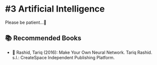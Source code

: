 # \#3 Artificial Intelligence

Please be patient...👷 

## 📚 Recommended Books

* 📘 Rashid, Tariq \(2016\): Make Your Own Neural Network. Tariq Rashid. s.l.: CreateSpace Independent Publishing Platform.

